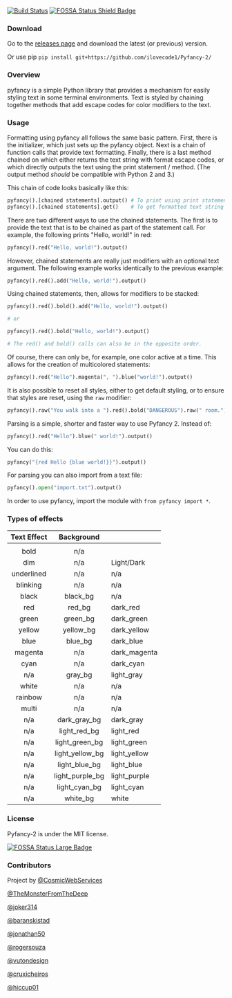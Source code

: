 [![Build Status](https://travis-ci.org/ilovecode1/Pyfancy-2.svg?branch=master)](https://travis-ci.org/ilovecode1/Pyfancy-2)
[![FOSSA Status Shield Badge](https://app.fossa.io/api/projects/git%2Bgithub.com%2Filovecode1%2FPyfancy-2.svg?type=shield)](https://app.fossa.io/projects/git%2Bgithub.com%2Filovecode1%2FPyfancy-2?ref=badge_shield)

### Download
Go to the [releases page](https://github.com/ilovecode1/Pyfancy-2/releases) and download the latest (or previous) version.

Or use pip `pip install git+https://github.com/ilovecode1/Pyfancy-2/`

### Overview
pyfancy is a simple Python library that provides a mechanism for easily styling text in some terminal environments. Text is styled by chaining together methods that add escape codes for color modifiers to the text.

### Usage
Formatting using pyfancy all follows the same basic pattern. First, there is the initializer, which just sets up the pyfancy object. Next is a chain of function calls that provide text formatting. Finally, there is a last method chained on which either returns the text string with format escape codes, or which directly outputs the text using the print statement / method. (The output method *should* be compatible with Python 2 and 3.)

This chain of code looks basically like this:
```python
pyfancy().[chained statements].output() # To print using print statement / method
pyfancy().[chained statements].get()    # To get formatted text string
```

There are two different ways to use the chained statements. The first is to provide the text that is to be chained as part of the statement call. For example, the following prints "Hello, world!" in red:
```python
pyfancy().red("Hello, world!").output()
```
However, chained statements are really just modifiers with an optional text argument. The following example works identically to the previous example:
```python
pyfancy().red().add("Hello, world!").output()
```
Using chained statements, then, allows for modifiers to be stacked:
```python
pyfancy().red().bold().add("Hello, world!").output()

# or

pyfancy().red().bold("Hello, world!").output()

# The red() and bold() calls can also be in the opposite order.
```
Of course, there can only be, for example, one color active at a time. This allows for the creation of multicolored statements:
```python
pyfancy().red("Hello").magenta(", ").blue("world!").output()
```
It is also possible to reset all styles, either to get default styling, or to ensure that styles are reset, using the `raw` modifier:
```python
pyfancy().raw("You walk into a ").red().bold("DANGEROUS").raw(" room.").output()
```

Parsing is a simple, shorter and faster way to use Pyfancy 2. Instead of:
```python
pyfancy().red("Hello").blue(" world!").output()
```

You can do this:
```python
pyfancy("{red Hello {blue world!}}").output()
```

For parsing you can also import from a text file:
```python
pyfancy().open("import.txt").output()
```

In order to use pyfancy, import the module with `from pyfancy import *`.

### Types of effects

| Text Effect | Background      |               |
|:-----------:|:---------------:|---------------|
|             |                 |               |
| bold        | n/a             |               |
| dim         | n/a             | Light/Dark    |
| underlined  | n/a             | n/a           |
| blinking    | n/a             | n/a           |
| black       | black_bg        | n/a           |
| red         | red_bg          | dark_red      |
| green       | green_bg        | dark_green    |
| yellow      | yellow_bg       | dark_yellow   |
| blue        | blue_bg         | dark_blue     |
| magenta     | n/a             | dark_magenta  |
| cyan        | n/a             | dark_cyan     |
| n/a         | gray_bg         | light_gray    |
| white       | n/a             | n/a           |
| rainbow     | n/a             | n/a           |
| multi       | n/a             | n/a           |
| n/a         | dark_gray_bg    | dark_gray     |
| n/a         | light_red_bg    | light_red     |
| n/a         | light_green_bg  | light_green   |
| n/a         | light_yellow_bg | light_yellow  |
| n/a         | light_blue_bg   | light_blue    |
| n/a         | light_purple_bg | light_purple  |
| n/a         | light_cyan_bg   | light_cyan    |
| n/a         | white_bg        | white         |


### License
Pyfancy-2 is under the MIT license.


[![FOSSA Status Large Badge](https://app.fossa.io/api/projects/git%2Bgithub.com%2Filovecode1%2FPyfancy-2.svg?type=large)](https://app.fossa.io/projects/git%2Bgithub.com%2Filovecode1%2FPyfancy-2?ref=badge_large)

### Contributors

Project by [@CosmicWebServices](https://github.com/CosmicWebServices)

[@TheMonsterFromTheDeep](https://github.com/TheMonsterFromTheDeep)

[@joker314](https://github.com/joker314)

[@baranskistad](https://github.com/baranskistad)

[@jonathan50](https://github.com/Jonathan50)

[@rogersouza](https://github.com/rogersouza)

[@vutondesign](https://github.com/vutondesign)

[@cruxicheiros](https://github.com/cruxicheiros)

[@hiccup01](https://github.com/hiccup01)
